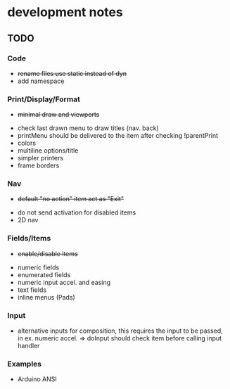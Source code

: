 # development notes


## TODO

### Code
- ~~rename files use static instead of dyn~~
- add namespace

### Print/Display/Format
+ ~~minimal draw and viewports~~
- check last drawn menu to draw titles (nav. back)
- printMenu should be delivered to the item after checking !parentPrint
- colors
- multiline options/title
- simpler printers
- frame borders

### Nav
+ ~~default "no action" item act as "Exit"~~
- do not send activation for disabled items
- 2D nav

### Fields/Items
+ ~~enable/disable items~~
- numeric fields
- enumerated fields
- numeric input accel. and easing
- text fields
- inline menus (Pads)

### Input
- alternative inputs for composition, this requires the input to be passed, in ex. numeric accel. => doInput should check item before calling input handler

### Examples
- Arduino ANSI
